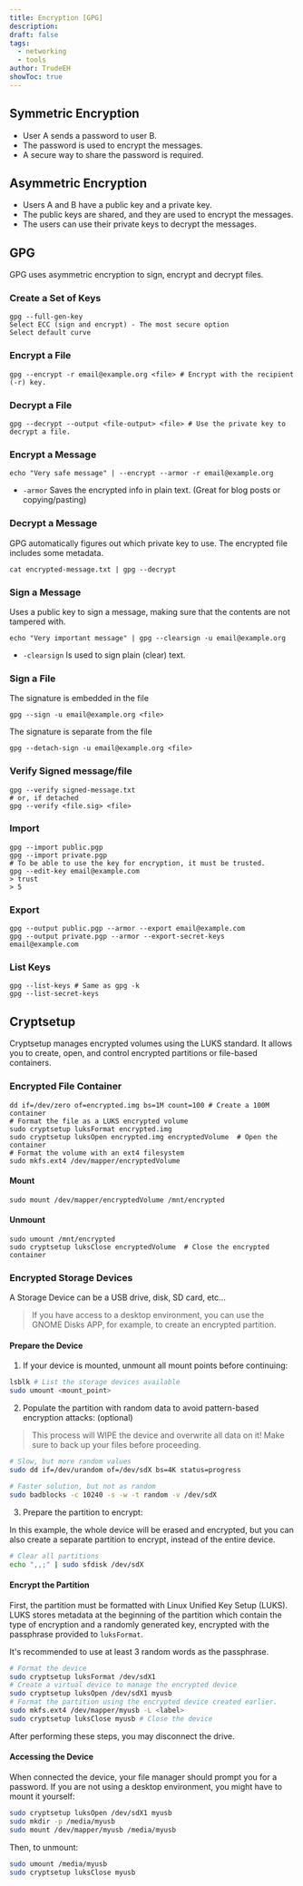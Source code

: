 ```yaml
---
title: Encryption [GPG]
description: 
draft: false
tags:
  - networking
  - tools
author: TrudeEH
showToc: true
---
```


## Symmetric Encryption

- User A sends a password to user B.
- The password is used to encrypt the messages.
- A secure way to share the password is required.

## Asymmetric Encryption

- Users A and B have a public key and a private key.
- The public keys are shared, and they are used to encrypt the messages.
- The users can use their private keys to decrypt the messages.

## GPG

GPG uses asymmetric encryption to sign, encrypt and decrypt files.

### Create a Set of Keys

```Shell
gpg --full-gen-key
Select ECC (sign and encrypt) - The most secure option
Select default curve
```

### Encrypt a File

```Shell
gpg --encrypt -r email@example.org <file> # Encrypt with the recipient (-r) key.
```

### Decrypt a File

```Shell
gpg --decrypt --output <file-output> <file> # Use the private key to decrypt a file.
```

### Encrypt a Message

```Shell
echo "Very safe message" | --encrypt --armor -r email@example.org
```

- `-armor` Saves the encrypted info in plain text. (Great for blog posts or copying/pasting)

### Decrypt a Message

GPG automatically figures out which private key to use. The encrypted file includes some metadata.

```Shell
cat encrypted-message.txt | gpg --decrypt
```

### Sign a Message

Uses a public key to sign a message, making sure that the contents are not tampered with.

```Shell
echo "Very important message" | gpg --clearsign -u email@example.org
```

- `-clearsign` Is used to sign plain (clear) text.

### Sign a File

The signature is embedded in the file

```Shell
gpg --sign -u email@example.org <file>
```

The signature is separate from the file

```Shell
gpg --detach-sign -u email@example.org <file>
```

### Verify Signed message/file

```Shell
gpg --verify signed-message.txt
# or, if detached
gpg --verify <file.sig> <file>
```

### Import

```Shell
gpg --import public.pgp
gpg --import private.pgp
# To be able to use the key for encryption, it must be trusted.
gpg --edit-key email@example.com
> trust
> 5
```

### Export

```Shell
gpg --output public.pgp --armor --export email@example.com
gpg --output private.pgp --armor --export-secret-keys email@example.com
```

### List Keys

```Shell
gpg --list-keys # Same as gpg -k
gpg --list-secret-keys
```

## Cryptsetup

Cryptsetup manages encrypted volumes using the LUKS standard. It allows you to create, open, and control encrypted partitions or file-based containers.

### Encrypted File Container

```Shell
dd if=/dev/zero of=encrypted.img bs=1M count=100 # Create a 100M container
# Format the file as a LUKS encrypted volume
sudo cryptsetup luksFormat encrypted.img 
sudo cryptsetup luksOpen encrypted.img encryptedVolume  # Open the container
# Format the volume with an ext4 filesystem
sudo mkfs.ext4 /dev/mapper/encryptedVolume
```

#### Mount

```Shell
sudo mount /dev/mapper/encryptedVolume /mnt/encrypted
```

#### Unmount

```Shell
sudo umount /mnt/encrypted
sudo cryptsetup luksClose encryptedVolume  # Close the encrypted container
```

### Encrypted Storage Devices

A Storage Device can be a USB drive, disk, SD card, etc...

> If you have access to a desktop environment, you can use the GNOME Disks APP, for example, to create an encrypted partition.

#### Prepare the Device

1. If your device is mounted, unmount all mount points before continuing:

```sh
lsblk # List the storage devices available
sudo umount <mount_point>
```

2. Populate the partition with random data to avoid pattern-based encryption attacks: (optional)

> This process will WIPE the device and overwrite all data on it! Make sure to back up your files before proceeding.

```sh
# Slow, but more random values
sudo dd if=/dev/urandom of=/dev/sdX bs=4K status=progress

# Faster solution, but not as random
sudo badblocks -c 10240 -s -w -t random -v /dev/sdX
```

3. Prepare the partition to encrypt:

In this example, the whole device will be erased and encrypted, but you can also create a separate partition to encrypt, instead of the entire device.

```sh
# Clear all partitions
echo ",,;" | sudo sfdisk /dev/sdX
```

#### Encrypt the Partition

First, the partition must be formatted with Linux Unified Key Setup (LUKS). LUKS stores metadata at the beginning of the partition which contain the type of encryption and a randomly generated key, encrypted with the passphrase provided to `luksFormat`.

It's recommended to use at least 3 random words as the passphrase.

```sh
# Format the device
sudo cryptsetup luksFormat /dev/sdX1
# Create a virtual device to manage the encrypted device
sudo cryptsetup luksOpen /dev/sdX1 myusb
# Format the partition using the encrypted device created earlier.
sudo mkfs.ext4 /dev/mapper/myusb -L <label>
sudo cryptsetup luksClose myusb # Close the device
```

After performing these steps, you may disconnect the drive.

#### Accessing the Device

When connected the device, your file manager should prompt you for a password. If you are not using a desktop environment, you might have to mount it yourself:

```sh
sudo cryptsetup luksOpen /dev/sdX1 myusb  
sudo mkdir -p /media/myusb  
sudo mount /dev/mapper/myusb /media/myusb
```

Then, to unmount:

```sh
sudo umount /media/myusb  
sudo cryptsetup luksClose myusb
```
